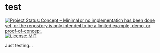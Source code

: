 # test

<!-- badges: start -->
[![Project Status: Concept – Minimal or no implementation has been done yet, or the repository is only intended to be a limited example, demo, or proof-of-concept.](https://www.repostatus.org/badges/latest/concept.svg)](https://www.repostatus.org/#concept)
[![License:
MIT](https://img.shields.io/badge/license-MIT-green)](https://choosealicense.com/licenses/mit/)
<!-- badges: end -->

Just testing...
